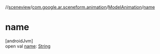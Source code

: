 //[sceneview](../../../index.md)/[com.google.ar.sceneform.animation](../index.md)/[ModelAnimation](index.md)/[name](name.md)

# name

[androidJvm]\
open val [name](name.md): [String](https://developer.android.com/reference/kotlin/java/lang/String.html)
